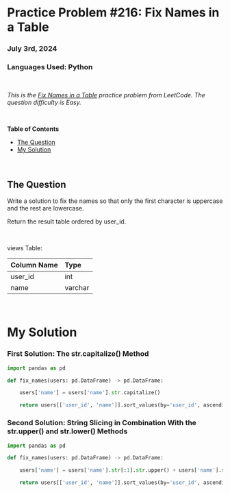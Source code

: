 # **Practice Problem #216: Fix Names in a Table**
### July 3rd, 2024
### Languages Used: Python

<br>

*This is the [Fix Names in a Table](https://leetcode.com/problems/fix-names-in-a-table/description/?lang=pythondata) practice problem from LeetCode. The question difficulty is Easy.*

<br>

**Table of Contents**

-   [The Question](#the-question)
-   [My Solution](#my-solution)
  
<br>

## The Question

Write a solution to fix the names so that only the first character is uppercase and the rest are lowercase.

Return the result table ordered by user_id.

<br>

views Table:

| Column Name   | Type    |
|:--------------|:--------|
| user_id       | int     |
| name          | varchar |

<br>

# My Solution

### First Solution: The str.capitalize() Method

``` Python
import pandas as pd

def fix_names(users: pd.DataFrame) -> pd.DataFrame:

    users['name'] = users['name'].str.capitalize()

    return users[['user_id', 'name']].sort_values(by='user_id', ascending=True)
```

### Second Solution: String Slicing in Combination With the str.upper() and str.lower() Methods

``` Python
import pandas as pd

def fix_names(users: pd.DataFrame) -> pd.DataFrame:

    users['name'] = users['name'].str[:1].str.upper() + users['name'].str[1:].str.lower()

    return users[['user_id', 'name']].sort_values(by='user_id', ascending=True)
```
